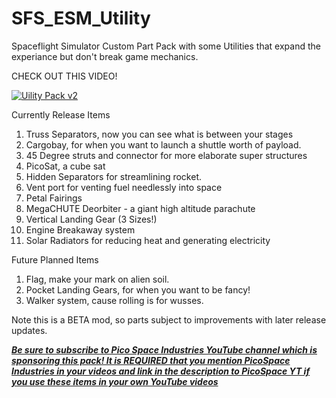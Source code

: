 # SFS_ESM_Utility
Spaceflight Simulator Custom Part Pack with some Utilities that expand the experiance but don't break game mechanics.

CHECK OUT THIS VIDEO!


[![Uility Pack v2](https://user-images.githubusercontent.com/109048742/184974397-2e7d5b36-71c5-4a0e-9494-a4be4f7b2a84.jpg)](https://youtu.be/OOuBHnekdi4)

Currently Release Items
1. Truss Separators, now you can see what is between your stages
2. Cargobay, for when you want to launch a shuttle worth of payload.
3. 45 Degree struts and connector for more elaborate super structures
4. PicoSat, a cube sat
5. Hidden Separators for streamlining rocket.
6. Vent port for venting fuel needlessly into space
7. Petal Fairings
8. MegaCHUTE Deorbiter - a giant high altitude parachute
9. Vertical Landing Gear (3 Sizes!)
10. Engine Breakaway system
11. Solar Radiators for reducing heat and generating electricity

Future Planned Items
1. Flag, make your mark on alien soil.
2. Pocket Landing Gears, for when you want to be fancy!
3. Walker system, cause rolling is for wusses.


Note this is a BETA mod, so parts subject to improvements with later release updates.

[**_Be sure to subscribe to Pico Space Industries YouTube channel which is sponsoring this pack! It is REQUIRED that you mention PicoSpace Industries in your videos and link in the description to PicoSpace YT if you use these items in your own YouTube videos_**](https://www.youtube.com/channel/UCgPjBqQ1IptrZai4oLVZrXA/?sub_confirmation=1)
